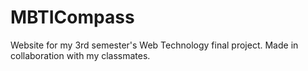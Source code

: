 # MBTICompass
Website for my 3rd semester's Web Technology final project. Made in collaboration with my classmates.
